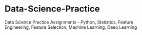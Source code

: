 # Data-Science-Practice
Data Science Practice Assignments - Python, Statistics, Feature Engineering, Feature Selection, Machine Learning, Deep Learning
